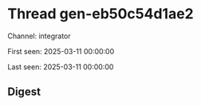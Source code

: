 # Thread gen-eb50c54d1ae2
Channel: integrator

First seen: 2025-03-11 00:00:00

Last seen: 2025-03-11 00:00:00

## Digest


